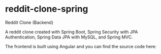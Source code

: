 # reddit-clone-spring
Reddit Clone (Backend)

A reddit clone created with Spring Boot, Spring Security with JPA Authentication, Spring Data JPA with MySQL, and Spring MVC.

The frontend is built using Angular and you can find the source code here:
